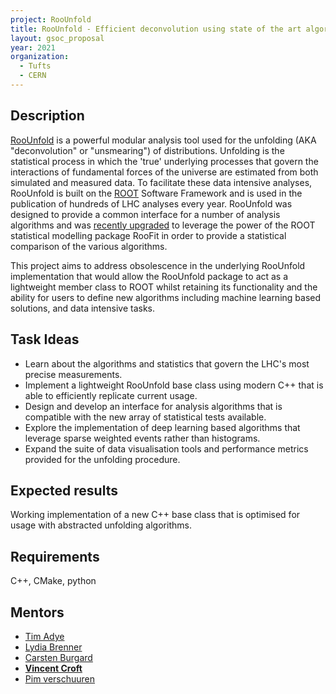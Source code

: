 ```yaml
---
project: RooUnfold
title: RooUnfold - Efficient deconvolution using state of the art algorithms
layout: gsoc_proposal
year: 2021
organization:
  - Tufts
  - CERN
---
```


## Description
[RooUnfold](https://roounfold.web.cern.ch) is a powerful modular analysis tool used for the unfolding (AKA "deconvolution" or "unsmearing") of distributions.
Unfolding is the statistical process in which the 'true' underlying processes that govern the interactions of fundamental forces of the universe are estimated from both simulated and measured data.
To facilitate these data intensive analyses, RooUnfold is built on the [ROOT](https://root.cern/) Software Framework and is used in the publication of hundreds of LHC analyses every year.
RooUnfold was designed to provide a common interface for a number of analysis algorithms and was [recently upgraded](https://arxiv.org/abs/1910.14654) to leverage the power of the ROOT statistical modelling package RooFit in order to provide a statistical comparison of the various algorithms.

This project aims to address obsolescence in the underlying RooUnfold implementation that would allow the RooUnfold package to act as a lightweight member class to ROOT whilst retaining its functionality and the ability for users to define new algorithms including machine learning based solutions, and data intensive tasks. 

## Task Ideas
* Learn about the algorithms and statistics that govern the LHC's most precise measurements.
* Implement a lightweight RooUnfold base class using modern C++ that is able to efficiently replicate current usage.
* Design and develop an interface for analysis algorithms that is compatible with the new array of statistical tests available.
* Explore the implementation of deep learning based algorithms that leverage sparse weighted events rather than histograms.
* Expand the suite of data visualisation tools and performance metrics provided for the unfolding procedure.

## Expected results
Working implementation of a new C++ base class that is optimised for usage with abstracted unfolding algorithms.

## Requirements
C++, CMake, python

## Mentors
* [Tim Adye](mailto:T.J.Adye@rl.ac.uk)
* [Lydia Brenner](mailto:lydia.brenner@cern.ch)
* [Carsten Burgard](mailto:carsten.burgard@cern.ch)
* [**Vincent Croft**](mailto:vincent.croft@cern.ch)
* [Pim verschuuren](mailto:pim.verschuuren@rhul.ac.uk)
